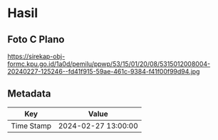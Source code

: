 # Hasil

## Foto C Plano

https://sirekap-obj-formc.kpu.go.id/1a0d/pemilu/ppwp/53/15/01/20/08/5315012008004-20240227-125246--fd41f915-59ae-461c-9384-f41f00f99d94.jpg


## Metadata

| Key        | Value               |
| ---------- | ------------------- |
| Time Stamp | 2024-02-27 13:00:00 |



